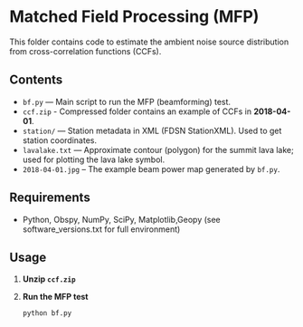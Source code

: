 # Matched Field Processing (MFP)

This folder contains code to estimate the ambient noise source distribution from cross-correlation functions (CCFs).

## Contents
- `bf.py` — Main script to run the MFP (beamforming) test.
- `ccf.zip` - Compressed folder contains an example of CCFs in **2018-04-01**.
- `station/` — Station metadata in XML (FDSN StationXML). Used to get station coordinates.
- `lavalake.txt` — Approximate contour (polygon) for the summit lava lake; used for plotting the lava lake symbol.
- `2018-04-01.jpg` – The example beam power map generated by `bf.py`.  

## Requirements
- Python, Obspy, NumPy, SciPy, Matplotlib,Geopy  (see software_versions.txt for full environment)

## Usage
1. **Unzip `ccf.zip`** 

2. **Run the MFP test**
   ```bash
   python bf.py
